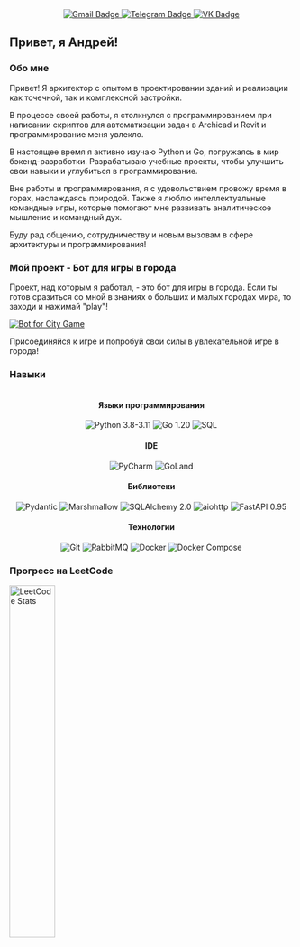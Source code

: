 <div id="badges" align="center">
  <a href="Feraclin@gmail.com">
    <img src="https://img.shields.io/badge/Gmail-D14836?style=center&logo=gmail&logoColor=white" alt="Gmail Badge"/>
  </a>
  <a href="(https://t.me/feraclin)">
    <img src="https://img.shields.io/badge/Telegram-2CA5E0?style=center&logo=telegram&logoColor=white" alt="Telegram Badge"/>
  </a>
  <a href="https://vk.com/feraclin">
    <img src="https://img.shields.io/badge/VK-4680C2?style=center&logo=vk&logoColor=white" alt="VK Badge"/>
  </a>
</div>

## Привет, я Андрей!

### Обо мне

Привет! Я архитектор с опытом в проектировании зданий и реализации как точечной, так и комплексной застройки. 

В процессе своей работы, я столкнулся с программированием при написании скриптов для автоматизации задач в Archicad и Revit и программирование меня увлекло.

В настоящее время я активно изучаю Python и Go, погружаясь в мир бэкенд-разработки. Разрабатываю учебные проекты, чтобы улучшить свои навыки и углубиться в программирование.

Вне работы и программирования, я с удовольствием провожу время в горах, наслаждаясь природой. Также я люблю интеллектуальные командные игры, которые помогают мне развивать аналитическое мышление и командный дух.

Буду рад общению, сотрудничеству и новым вызовам в сфере архитектуры и программирования!

### Мой проект - Бот для игры в города

Проект, над которым я работал, - это бот для игры в города. Если ты готов сразиться со мной в знаниях о больших и малых городах мира, то заходи и нажимай "play"! 

[![Bot for City Game](https://img.shields.io/badge/Bot%20for%20City%20Game-4285F4?style=for-the-badge)](https://t.me/feraclin_bot)

Присоединяйся к игре и попробуй свои силы в увлекательной игре в города!

### Навыки
<div id="header" align="center">
<img src=https://github-readme-stats.vercel.app/api/top-langs/?username=Feraclin&size_weight=0.5&count_weight=0.5&hide=html,markdown,mako,css&layout=compact&theme=dark&hide_border=true" alt=""/>

 #### Языки программирования

![Python 3.8-3.11](https://img.shields.io/badge/Python-3.8--3.11-3776AB?style=for-the-badge&logo=python&logoColor=white)
![Go 1.20](https://img.shields.io/badge/Go-1.20-00ADD8?style=for-the-badge&logo=go&logoColor=white)
![SQL](https://img.shields.io/badge/SQL-4479A1?style=for-the-badge&logo=postgresql&logoColor=white)
 #### IDE

![PyCharm](https://img.shields.io/badge/PyCharm-000000?style=for-the-badge&logo=pycharm&logoColor=white)
![GoLand](https://img.shields.io/badge/GoLand-000000?style=for-the-badge&logo=goland&logoColor=white)
 #### Библиотеки

![Pydantic](https://img.shields.io/badge/Pydantic-336791?style=for-the-badge&logo=python&logoColor=white)
![Marshmallow](https://img.shields.io/badge/Marshmallow-FFA500?style=for-the-badge&logo=python&logoColor=white)
![SQLAlchemy 2.0](https://img.shields.io/badge/SQLAlchemy-2.0-000000?style=for-the-badge&logo=sqlalchemy&logoColor=white)
![aiohttp](https://img.shields.io/badge/aiohttp-000000?style=for-the-badge&logo=aiohttp&logoColor=white)
![FastAPI 0.95](https://img.shields.io/badge/FastAPI-0.95-009688?style=for-the-badge&logo=fastapi&logoColor=white)
 #### Технологии

![Git](https://img.shields.io/badge/Git-F05032?style=for-the-badge&logo=git&logoColor=white)
![RabbitMQ](https://img.shields.io/badge/RabbitMQ-FF6600?style=for-the-badge&logo=rabbitmq&logoColor=white)
![Docker](https://img.shields.io/badge/Docker-2496ED?style=for-the-badge&logo=docker&logoColor=white)
![Docker Compose](https://img.shields.io/badge/Docker_Compose-2496ED?style=for-the-badge&logo=docker&logoColor=white)
</div>

### Прогресс на LeetCode

<img src="https://leetcard.jacoblin.cool/Feraclin?theme=dark&font=Montserrat&ext=activity" alt="LeetCode Stats" width="40%">



        
<div id="header" align="center">
<img src="https://komarev.com/ghpvc/?username=Feraclin&style=flat-square&color=blue" alt=""/>
</div>
